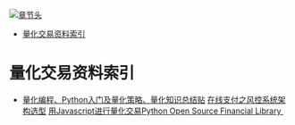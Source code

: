 [![章节头](https://parg.co/UGo)](https://parg.co/b4z) 
 - [量化交易资料索引](#%E9%87%8F%E5%8C%96%E4%BA%A4%E6%98%93%E8%B5%84%E6%96%99%E7%B4%A2%E5%BC%95) 

# 量化交易资料索引

- [量化编程、Python入门及量化策略、量化知识总结贴](https://xueqiu.com/7381621247/64925383?hmsr=toutiao.io&utm_medium=toutiao.io&utm_source=toutiao.io) [在线支付之风控系统架构选型](http://www.infoq.com/cn/articles/risk-management-analysis-system)
[用Javascript进行量化交易](https://github.com/zeropool/botvs?hmsr=toutiao.io&utm_medium=toutiao.io&utm_source=toutiao.io)[Python Open Source Financial Library ](https://github.com/thalesians/pythalesians)
